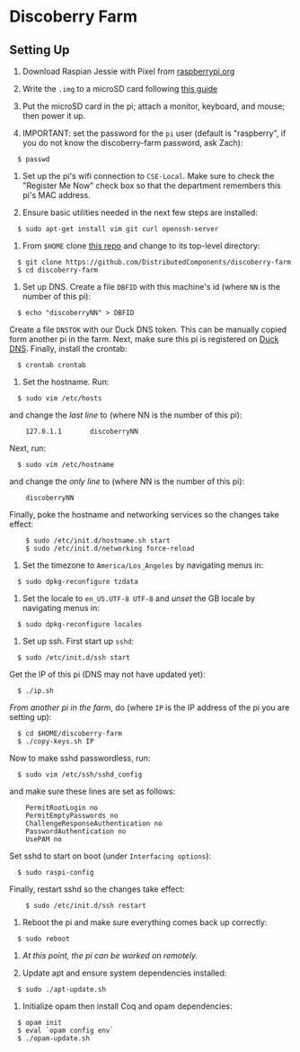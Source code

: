 # Discoberry Farm

## Setting Up

1. Download Raspian Jessie with Pixel from
   [raspberrypi.org](https://www.raspberrypi.org/downloads/raspbian/)

1. Write the `.img` to a microSD card following
   [this guide](https://www.raspberrypi.org/documentation/installation/installing-images/README.md)

1. Put the microSD card in the pi; attach a monitor, keyboard, and mouse;
   then power it up.

1. IMPORTANT: set the password for the `pi` user (default is "raspberry",
   if you do not know the discoberry-farm password, ask Zach):
```
  $ passwd
```

1. Set up the pi's wifi connection to `CSE-Local`. Make sure to check the
   "Register Me Now" check box so that the department remembers this pi's
   MAC address.

1. Ensure basic utilities needed in the next few steps are installed:
```
  $ sudo apt-get install vim git curl openssh-server
```

1. From `$HOME` clone [this repo](https://github.com/DistributedComponents/discoberry-farm)
   and change to its top-level directory:
```
  $ git clone https://github.com/DistributedComponents/discoberry-farm
  $ cd discoberry-farm
```

1. Set up DNS. Create a file `DBFID` with this machine's id (where `NN` is
   the number of this pi):
```
  $ echo "discoberryNN" > DBFID
```
   Create a file `DNSTOK` with our Duck DNS token. This can be manually
   copied form another pi in the farm. Next, make sure this pi is
   registered on [Duck DNS](https://www.duckdns.org/). Finally, install
   the crontab:
```
  $ crontab crontab
```

1. Set the hostname. Run:
```
  $ sudo vim /etc/hosts
```
  and change the *last line* to (where NN is the number of this pi):
```
    127.0.1.1       discoberryNN
```
  Next, run:
```
  $ sudo vim /etc/hostname
```
  and change the *only line* to (where NN is the number of this pi):
```
    discoberryNN
```
  Finally, poke the hostname and networking services so the changes take effect:
```
	$ sudo /etc/init.d/hostname.sh start
	$ sudo /etc/init.d/networking force-reload
```

1. Set the timezone to `America/Los_Angeles` by navigating menus in:
```
  $ sudo dpkg-reconfigure tzdata
```

1. Set the locale to `en_US.UTF-8 UTF-8` and *unset* the GB locale by navigating menus in:
```
  $ sudo dpkg-reconfigure locales
```

1. Set up ssh.  First start up `sshd`:
```
  $ sudo /etc/init.d/ssh start
```
  Get the IP of this pi (DNS may not have updated yet):
```
  $ ./ip.sh
```
  *From another pi in the farm*, do (where `IP` is the IP address of the pi
  you are setting up):
```
  $ cd $HOME/discoberry-farm
  $ ./copy-keys.sh IP
```
  Now to make sshd passwordless, run:
```
  $ sudo vim /etc/ssh/sshd_config
```
  and make sure these lines are set as follows:
```
    PermitRootLogin no
    PermitEmptyPasswords no
    ChallengeResponseAuthentication no
    PasswordAuthentication no
    UsePAM no
```
  Set sshd to start on boot (under `Interfacing options`):
```
  $ sudo raspi-config
```
  Finally, restart sshd so the changes take effect:
```
	$ sudo /etc/init.d/ssh restart
```

1. Reboot the pi and make sure everything comes back up correctly:
```
  $ sudo reboot
```

1. *At this point, the pi can be worked on remotely.*

1. Update apt and ensure system dependencies installed:
```
  $ sudo ./apt-update.sh
```

1. Initialize opam then install Coq and opam dependencies:
```
  $ opam init
  $ eval `opam config env`
  $ ./opam-update.sh
```
